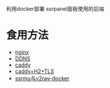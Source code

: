 
利用docker部署 ssrpanel面板使用的后端


# 食用方法 
- [nginx](https://github.com/kszym2002/ssrpanel-be/wiki/nginx-proxy)
- [DDNS](https://github.com/kszym2002/ssrpanel-be/wiki/Dynamic-IP-ddns-docker)
- [caddy](https://github.com/kszym2002/ssrpanel-be/wiki/caddy-proxy)
- [caddy+H2+TLS]()
- [ssrmu与v2ray-docker](https://github.com/kszym2002/ssrpanel-be/wiki/ssrmu-%E4%B8%8E-v2ray-%E5%AE%B9%E5%99%A8%E6%9B%B4%E6%96%B0%E6%97%A5%E5%BF%97-%E4%B8%8E%E7%89%88%E6%9C%AC%E9%80%89%E6%8B%A9)
